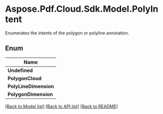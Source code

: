 # Aspose.Pdf.Cloud.Sdk.Model.PolyIntent
Enumerates the intents of the polygon or polyline annotation.

## Enum

| Name |
|------------|
|**Undefined**| 
|**PolygonCloud**| 
|**PolyLineDimension**| 
|**PolygonDimension**| 


[[Back to Model list]](../README.md#documentation-for-models) [[Back to API list]](../README.md#documentation-for-api-endpoints) [[Back to README]](../README.md)

